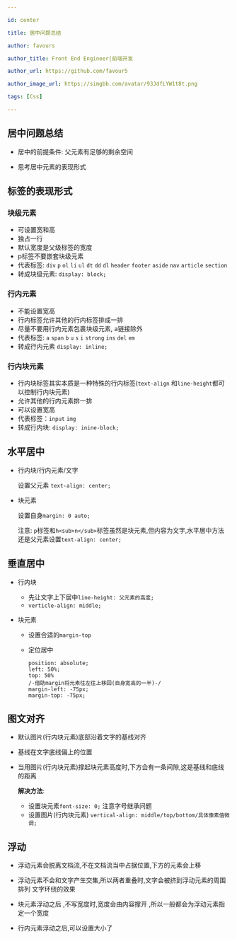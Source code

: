 ```yaml
---

id: center

title: 居中问题总结

author: favours

author_title: Front End Engineer|前端开发

author_url: https://github.com/favour5

author_image_url: https://simgbb.com/avatar/93JdfLYW1t8t.png

tags: [Css]

---
```


## 居中问题总结

- 居中的前提条件: 父元素有足够的剩余空间

- 思考居中元素的表现形式

## 标签的表现形式
<!--truncate-->

### 块级元素

- 可设置宽和高
- 独占一行
- 默认宽度是父级标签的宽度
- p标签不要嵌套块级元素
- 代表标签: `div`  `p`  `ol`  `li`  `ul`  `dt`  `dd`  `dl`  `header`  `footer`  `aside`  `nav`  `article`  `section` 
- 转成块级元素: `display: block;` 

### 行内元素

- 不能设置宽高
- 行内标签允许其他的行内标签排成一排
- 尽量不要用行内元素包裹块级元素, a链接除外
- 代表标签:  `a`  `span`  `b`  `u`  `s`  `i`  `strong`  `ins`  `del`  `em`
- 转成行内元素 `display: inline;`

### 行内块元素

- 行内块标签其实本质是一种特殊的行内标签(`text-align` 和`line-height`都可以控制行内块元素)
- 允许其他的行内元素排一排
- 可以设置宽高
- 代表标签：`input`  `img` 
- 转成行内块: `display: inine-block;`

## 水平居中

- 行内块/行内元素/文字

  设置父元素 `text-align: center;`

- 块元素

  设置自身`margin: 0 auto;`
  
  注意: `p`标签和`h<sub>n</sub>`标签虽然是块元素,但内容为文字,水平居中方法还是父元素设置`text-align: center;`

## 垂直居中

- 行内块
  - 先让文字上下居中`line-height: 父元素的高度;`
  - `verticle-align: middle;`

- 块元素

  - 设置合适的`margin-top`
  - 定位居中

     ```
     position: absolute;
     left: 50%;
     top: 50%
     /-借助margin将元素往左往上移回(自身宽高的一半)-/
     margin-left: -75px;
     margin-top: -75px;
     ```

## 图文对齐

- 默认图片(行内块元素)底部沿着文字的基线对齐

- 基线在文字底线偏上的位置

- 当用图片(行内块元素)撑起块元素高度时,下方会有一条间隙,这是基线和底线的距离

   **解决方法**:  

  - 设置块元素`font-size: 0;` 注意字号继承问题
  - 设置图片(行内块元素) `vertical-align: middle/top/bottom/具体像素值微调;`

## 浮动

- 浮动元素会脱离文档流,不在文档流当中占据位置,下方的元素会上移

- 浮动元素不会和文字产生交集,所以两者重叠时,文字会被挤到浮动元素的周围排列  文字环绕的效果

- 块元素浮动之后 ,不写宽度时,宽度会由内容撑开 ,所以一般都会为浮动元素指定一个宽度

- 行内元素浮动之后,可以设置大小了
